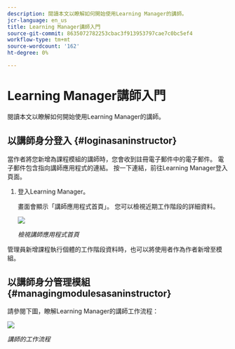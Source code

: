 ```yaml
---
description: 閱讀本文以瞭解如何開始使用Learning Manager的講師。
jcr-language: en_us
title: Learning Manager講師入門
source-git-commit: 8635072782253cbac3f913953797cae7c0bc5ef4
workflow-type: tm+mt
source-wordcount: '162'
ht-degree: 0%

---
```




# Learning Manager講師入門

閱讀本文以瞭解如何開始使用Learning Manager的講師。

## 以講師身分登入 {#loginasaninstructor}

當作者將您新增為課程模組的講師時，您會收到註冊電子郵件中的電子郵件。 電子郵件包含指向講師應用程式的連結。 按一下連結，前往Learning Manager登入頁面。

1. 登入Learning Manager。

   畫面會顯示「講師應用程式首頁」。 您可以檢視近期工作階段的詳細資料。

   ![](assets/instructor-upcomingsession.png)

   *檢視講師應用程式首頁*

管理員新增課程執行個體的工作階段資料時，也可以將使用者作為作者新增至模組。

## 以講師身分管理模組 {#managingmodulesasaninstructor}

請參閱下圖，瞭解Learning Manager的講師工作流程：

![](assets/instructor.jpg)

*講師的工作流程*
